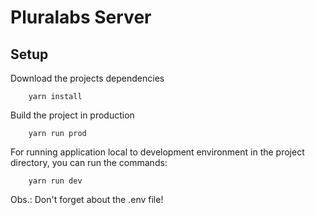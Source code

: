 # Pluralabs Server

## Setup

Download the projects dependencies
```
    yarn install
```

Build the project in production
```
    yarn run prod
```

For running application local to development environment in the project directory, you can run the commands:
```
    yarn run dev
```

Obs.: Don't forget about the .env file!
